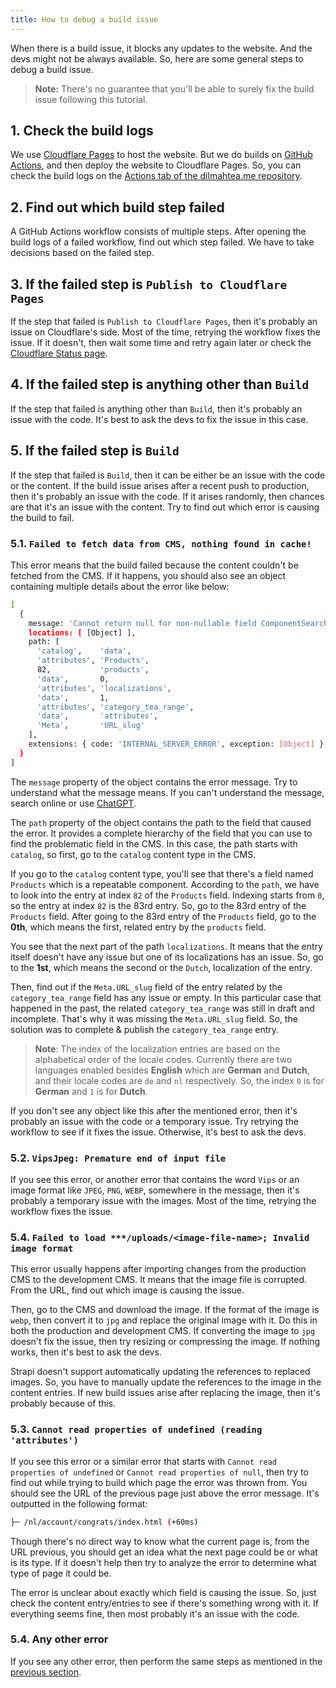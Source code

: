 ```yaml
---
title: How to debug a build issue
---
```


When there is a build issue, it blocks any updates to the website. And the devs might not be always available. So, here are some general steps to debug a build issue.

> **Note:** There's no guarantee that you'll be able to surely fix the build issue following this tutorial.

## 1. Check the build logs

We use [Cloudflare Pages](https://pages.cloudflare.com/) to host the website. But we do builds on [GitHub Actions](https://github.com/features/actions), and then deploy the website to Cloudflare Pages. So, you can check the build logs on the [Actions tab of the dilmahtea.me repository](https://github.com/dilmaheu/dilmahtea.me/actions).

## 2. Find out which build step failed

A GitHub Actions workflow consists of multiple steps. After opening the build logs of a failed workflow, find out which step failed. We have to take decisions based on the failed step.

## 3. If the failed step is `Publish to Cloudflare Pages`

If the step that failed is `Publish to Cloudflare Pages`, then it's probably an issue on Cloudflare's side. Most of the time, retrying the workflow fixes the issue. If it doesn't, then wait some time and retry again later or check the [Cloudflare Status page](https://www.cloudflarestatus.com/).

## 4. If the failed step is anything other than `Build`

If the step that failed is anything other than `Build`, then it's probably an issue with the code. It's best to ask the devs to fix the issue in this case.

## 5. If the failed step is `Build`

If the step that failed is `Build`, then it can be either be an issue with the code or the content. If the build issue arises after a recent push to production, then it's probably an issue with the code. If it arises randomly, then chances are that it's an issue with the content. Try to find out which error is causing the build to fail.

### 5.1. `Failed to fetch data from CMS, nothing found in cache!`

This error means that the build failed because the content couldn't be fetched from the CMS. If it happens, you should also see an object containing multiple details about the error like below:

```bash
[
  {
    message: 'Cannot return null for non-nullable field ComponentSearchEngineMeta.URL_slug.',
    locations: [ [Object] ],
    path: [
      'catalog',    'data',
      'attributes', 'Products',
      82,           'products',
      'data',       0,
      'attributes', 'localizations',
      'data',       1,
      'attributes', 'category_tea_range',
      'data',       'attributes',
      'Meta',       'URL_slug'
    ],
    extensions: { code: 'INTERNAL_SERVER_ERROR', exception: [Object] }
  }
]
```

The `message` property of the object contains the error message. Try to understand what the message means. If you can't understand the message, search online or use [ChatGPT](https://chat.openai.com/).

The `path` property of the object contains the path to the field that caused the error. It provides a complete hierarchy of the field that you can use to find the problematic field in the CMS. In this case, the path starts with `catalog`, so first, go to the `catalog` content type in the CMS.

If you go to the `catalog` content type, you'll see that there's a field named `Products` which is a repeatable component. According to the `path`, we have to look into the entry at index `82` of the `Products` field. Indexing starts from `0`, so the entry at index `82` is the 83rd entry. So, go to the 83rd entry of the `Products` field. After going to the 83rd entry of the `Products` field, go to the **0th**, which means the first, related entry by the `products` field.

You see that the next part of the path `localizations`. It means that the entry itself doesn't have any issue but one of its localizations has an issue. So, go to the **1st**, which means the second or the `Dutch`, localization of the entry.

Then, find out if the `Meta.URL_slug` field of the entry related by the `category_tea_range` field has any issue or empty. In this particular case that happened in the past, the related `category_tea_range` was still in draft and incomplete. That's why it was missing the `Meta.URL_slug` field. So, the solution was to complete & publish the `category_tea_range` entry.

> **Note**: The index of the localization entries are based on the alphabetical order of the locale codes. Currently there are two languages enabled besides **English** which are **German** and **Dutch**, and their locale codes are `de` and `nl` respectively. So, the index `0` is for **German** and `1` is for **Dutch**.

If you don't see any object like this after the mentioned error, then it's probably an issue with the code or a temporary issue. Try retrying the workflow to see if it fixes the issue. Otherwise, it's best to ask the devs.

### 5.2. `VipsJpeg: Premature end of input file`

If you see this error, or another error that contains the word `Vips` or an image format like `JPEG`, `PNG`, `WEBP`, somewhere in the message, then it's probably a temporary issue with the images. Most of the time, retrying the workflow fixes the issue.

### 5.4. `Failed to load ***/uploads/<image-file-name>; Invalid image format`

This error usually happens after importing changes from the production CMS to the development CMS. It means that the image file is corrupted. From the URL, find out which image is causing the issue.

Then, go to the CMS and download the image. If the format of the image is `webp`, then convert it to `jpg` and replace the original image with it. Do this in both the production and development CMS. If converting the image to `jpg` doesn't fix the issue, then try resizing or compressing the image. If nothing works, then it's best to ask the devs.

Strapi doesn't support automatically updating the references to replaced images. So, you have to manually update the references to the image in the content entries. If new build issues arise after replacing the image, then it's probably because of this.

### 5.3. `Cannot read properties of undefined (reading 'attributes')`

If you see this error or a similar error that starts with `Cannot read properties of undefined` or `Cannot read properties of null`, then try to find out while trying to build which page the error was thrown from. You should see the URL of the previous page just above the error message. It's outputted in the following format:

```bash
├─ /nl/account/congrats/index.html (+60ms)
```

Though there's no direct way to know what the current page is, from the URL previous, you should get an idea what the next page could be or what is its type. If it doesn't help then try to analyze the error to determine what type of page it could be.

The error is unclear about exactly which field is causing the issue. So, just check the content entry/entries to see if there's something wrong with it. If everything seems fine, then most probably it's an issue with the code.

### 5.4. Any other error

If you see any other error, then perform the same steps as mentioned in the [previous section](#53-cannot-read-properties-of-undefined-reading-attributes).
